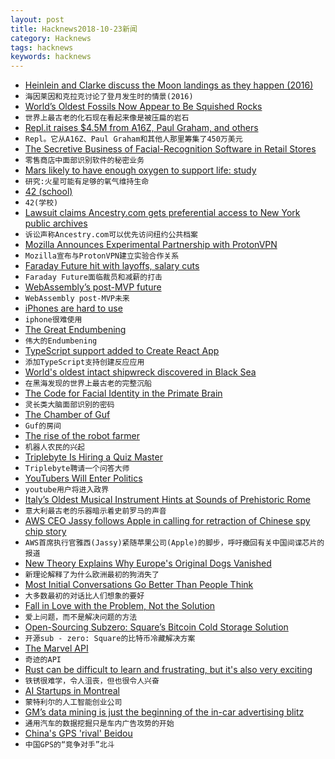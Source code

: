 ```yaml
---
layout: post
title: Hacknews2018-10-23新闻
category: Hacknews
tags: hacknews
keywords: hacknews
---
```




- [Heinlein and Clarke discuss the Moon landings as they happen (2016)](https://arstechnica.com/science/2016/12/heinlein-and-clarke-discuss-the-moon-landings-as-they-happen/)
- `海因莱因和克拉克讨论了登月发生时的情景(2016)`
- [World’s Oldest Fossils Now Appear to Be Squished Rocks](https://www.quantamagazine.org/worlds-oldest-fossils-now-appear-to-be-squished-rocks-20181022/)
- `世界上最古老的化石现在看起来像是被压扁的岩石`
- [Repl.it raises $4.5M from A16Z, Paul Graham, and others](https://repl.it/site/blog/a16z)
- `Repl。它从A16Z、Paul Graham和其他人那里筹集了450万美元`
- [The Secretive Business of Facial-Recognition Software in Retail Stores](http://nymag.com/intelligencer/2018/10/retailers-are-using-facial-recognition-technology-too.html)
- `零售商店中面部识别软件的秘密业务`
- [Mars likely to have enough oxygen to support life: study](https://phys.org/news/2018-10-mars-oxygen-life.html)
- `研究:火星可能有足够的氧气维持生命`
- [42 (school)](https://en.wikipedia.org/wiki/42_(school))
- `42(学校)`
- [Lawsuit claims Ancestry.com gets preferential access to New York public archives](https://www.buzzfeednews.com/article/katienotopoulos/ancestry-com-reclaim-the-records-new-york-lawsuit)
- `诉讼声称Ancestry.com可以优先访问纽约公共档案`
- [Mozilla Announces Experimental Partnership with ProtonVPN](https://blog.mozilla.org/futurereleases/2018/10/22/testing-new-ways-to-keep-you-safe-online/)
- `Mozilla宣布与ProtonVPN建立实验合作关系`
- [Faraday Future hit with layoffs, salary cuts](https://www.theverge.com/2018/10/22/18009658/faraday-future-layoffs-salary-cut-jia-yt-evergrande)
- `Faraday Future面临裁员和减薪的打击`
- [WebAssembly’s post-MVP future](https://hacks.mozilla.org/2018/10/webassemblys-post-mvp-future/)
- `WebAssembly post-MVP未来`
- [iPhones are hard to use](https://blog.fawny.org/2018/10/22/hardtouse/)
- `iphone很难使用`
- [The Great Endumbening](https://slate.com/technology/2018/09/iq-scores-going-down-research-flynn-effect.html)
- `伟大的Endumbening`
- [TypeScript support added to Create React App](https://github.com/facebook/create-react-app/pull/4837)
- `添加TypeScript支持创建反应应用`
- [World&#39;s oldest intact shipwreck discovered in Black Sea](https://www.theguardian.com/science/2018/oct/23/oldest-intact-shipwreck-thought-to-be-ancient-greek-discovered-at-bottom-of-black-sea)
- `在黑海发现的世界上最古老的完整沉船`
- [The Code for Facial Identity in the Primate Brain](https://www.cell.com/action/showPdf?pii=S0092-8674%2817%2930538-X)
- `灵长类大脑面部识别的密码`
- [The Chamber of Guf](https://slatestarcodex.com/2018/10/15/the-chamber-of-guf/)
- `Guf的房间`
- [The rise of the robot farmer](https://www.theguardian.com/environment/2018/oct/20/space-robots-lasers-rise-robot-farmer)
- `机器人农民的兴起`
- [Triplebyte Is Hiring a Quiz Master](item?id=18280124)
- `Triplebyte聘请一个问答大师`
- [YouTubers Will Enter Politics](https://www.buzzfeednews.com/article/ryanhatesthis/brazils-congressional-youtubers)
- `youtube用户将进入政界`
- [Italy’s Oldest Musical Instrument Hints at Sounds of Prehistoric Rome](https://www.nytimes.com/2018/10/18/arts/music/italy-prehistoric-musical-instrument.html)
- `意大利最古老的乐器暗示着史前罗马的声音`
- [AWS CEO Jassy follows Apple in calling for retraction of Chinese spy chip story](https://www.cnbc.com/2018/10/22/aws-ceo-jassy-follows-apple-calls-for-spy-chip-story-retraction.html)
- `AWS首席执行官雅西(Jassy)紧随苹果公司(Apple)的脚步，呼吁撤回有关中国间谍芯片的报道`
- [New Theory Explains Why Europe&#39;s Original Dogs Vanished](https://gizmodo.com/new-theory-explains-why-europes-original-dogs-vanished-1829863402)
- `新理论解释了为什么欧洲最初的狗消失了`
- [Most Initial Conversations Go Better Than People Think](https://blogs.scientificamerican.com/anthropology-in-practice/most-initial-conversations-go-better-than-people-think/)
- `大多数最初的对话比人们想象的要好`
- [Fall in Love with the Problem, Not the Solution](https://www.starterstory.com/blog/building-apps-for-shopify-fall-in-love-with-the-problem-not-the-solution)
- `爱上问题，而不是解决问题的方法`
- [Open-Sourcing Subzero: Square’s Bitcoin Cold Storage Solution](https://medium.com/square-corner-blog/open-sourcing-subzero-ee9e3e071827)
- `开源sub - zero: Square的比特币冷藏解决方案`
- [The Marvel API](https://developer.marvel.com/)
- `奇迹的API`
- [Rust can be difficult to learn and frustrating, but it&#39;s also very exciting](https://www.influxdata.com/blog/rust-can-be-difficult-to-learn-and-frustrating-but-its-also-the-most-exciting-thing-in-software-development-in-a-long-time/)
- `铁锈很难学，令人沮丧，但也很令人兴奋`
- [AI Startups in Montreal](https://www.wired.co.uk/article/best-startups-montreal)
- `蒙特利尔的人工智能创业公司`
- [GM’s data mining is just the beginning of the in-car advertising blitz](https://www.theverge.com/2018/10/17/17990052/gm-radio-listen-tracking-habits-advertising-future)
- `通用汽车的数据挖掘只是车内广告攻势的开始`
- [China&#39;s GPS &#39;rival&#39; Beidou](https://www.bbc.com/news/technology-45471959)
- `中国GPS的“竞争对手”北斗`

